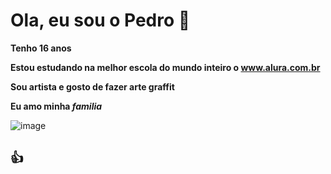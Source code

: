 <h1><strong>Ola, eu sou o Pedro 👋</h1></strong>

<b>Tenho 16 anos

Estou estudando na melhor escola do mundo inteiro o
<a> www.alura.com.br </a>

Sou artista e gosto de fazer arte graffit 

Eu amo minha _familia_ </b>

<image>![image](https://github.com/pedraokk/pedraokk/assets/172786994/fc1e504d-61d2-4a05-a1e5-dfd79a9a6b6a)</image>
<h2>👍</h2>
